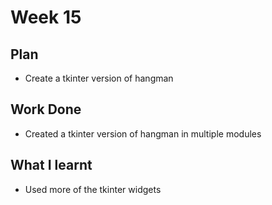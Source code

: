 # Week 15
## Plan
- Create a tkinter version of hangman
## Work Done
- Created a tkinter version of hangman in multiple modules
## What I learnt
- Used more of the tkinter widgets
